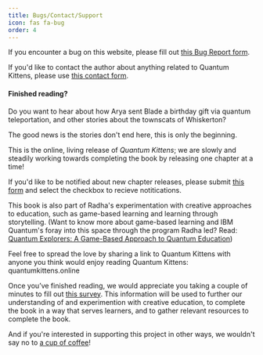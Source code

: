 ```yaml
---
title: Bugs/Contact/Support
icon: fas fa-bug
order: 4
---
```


If you encounter a bug on this website, please fill out [this Bug Report form](https://airtable.com/shrtEjflrGDVpubjc).

If you'd like to contact the author about anything related to Quantum Kittens, please use [this contact form](https://airtable.com/appj35CMxvdbNvCR6/shrBuqFkUefIYFi7B).

#### Finished reading? 

Do you want to hear about how Arya sent Blade a birthday gift via quantum teleportation, and other stories about the townscats of Whiskerton?


The good news is the stories don't end here, this is only the beginning. 

This is the online, living release of *Quantum Kittens*; we are slowly and steadily working towards completing the book by releasing one chapter at a time!

If you'd like to be notified about new chapter releases, please submit [this form](https://airtable.com/shrTIeiVZWHm2OTVw) and select the checkbox to recieve notitications.

This book is also part of Radha's experimentation with creative approaches to education, such as game-based learning and learning through storytelling. (Want to know more about game-based learning and IBM Quantum's foray into this space through the program Radha led? Read: [Quantum Explorers: A Game-Based Approach to Quantum Education](https://medium.com/qiskit/quantum-explorers-a-game-based-approach-to-quantum-education-9b84d0a0ba46))

Feel free to spread the love by sharing a link to Quantum Kittens with anyone you think would enjoy reading Quantum Kittens: quantumkittens.online

Once you’ve finished reading, we would appreciate you taking a couple of minutes to fill out [this survey](https://airtable.com/shrTIeiVZWHm2OTVw). This information will be used to further our understanding of and experimention with creative education, to complete the book in a way that serves learners, and to gather relevant resources to complete the book.

And if you're interested in supporting this project in other ways, we wouldn't say no to [ a cup of coffee](https://ko-fi.com/quantumkittens)! 